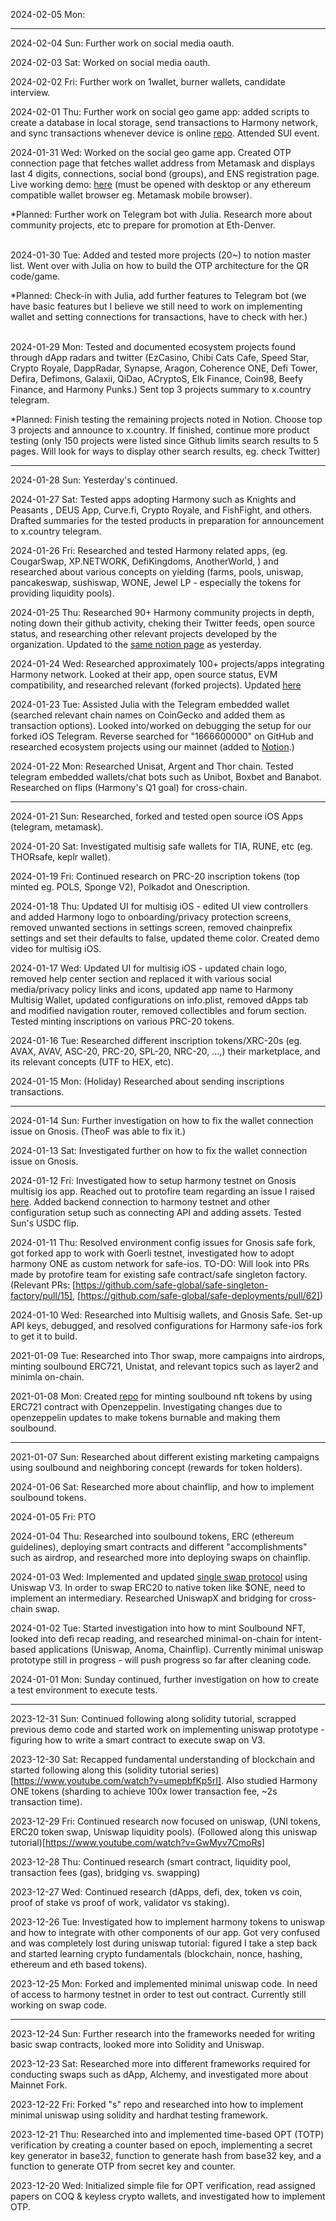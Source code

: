 2024-02-05 Mon:

---

2024-02-04 Sun: Further work on social media oauth.

2024-02-03 Sat: Worked on social media oauth.

2024-02-02 Fri: Further work on 1wallet, burner wallets, candidate interview.

2024-02-01 Thu: Further work on social geo game app: added scripts to create a database in local storage, send transactions to Harmony network, and sync transactions whenever device is online [repo](https://github.com/harmony-one/s/tree/main/s-game). Attended SUI event.

2024-01-31 Wed: Worked on the social geo game app. Created OTP connection page that fetches wallet address from Metamask and displays last 4 digits, connections, social bond (groups), and ENS registration page. Live working demo: [here](https://65bbe0909d7fba10443b4511--sgame-test.netlify.app/) (must be opened with desktop or any ethereum compatible wallet browser eg. Metamask mobile browser).

*Planned: Further work on Telegram bot with Julia. Research more about community projects, etc to prepare for promotion at Eth-Denver.

\
2024-01-30 Tue: Added and tested more projects (20~) to notion master list. Went over with Julia on how to build the OTP architecture for the QR code/game.

*Planned: Check-in with Julia, add further features to Telegram bot (we have basic features but I believe we still need to work on implementing wallet and setting connections for transactions, have to check with her.)

\
2024-01-29 Mon: Tested and documented ecosystem projects found through dApp radars and twitter (EzCasino, Chibi Cats Cafe, Speed Star, Crypto Royale, DappRadar, Synapse, Aragon, Coherence ONE, Defi Tower, Defira, Defimons, Galaxii, QiDao, ACryptoS, Elk Finance, Coin98, Beefy Finance, and Harmony Punks.) Sent top 3 projects summary to x.country telegram.

*Planned: Finish testing the remaining projects noted in Notion. Choose top 3 projects and announce to x.country. If finished, continue more product testing (only 150 projects were listed since Github limits search results to 5 pages. Will look for ways to display other search results, eg. check Twitter)

---

2024-01-28 Sun: Yesterday's continued.

2024-01-27 Sat: Tested apps adopting Harmony such as Knights and Peasants , DEUS App, Curve.fi, Crypto Royale, and FishFight, and others. Drafted summaries for the tested products in preparation for announcement to x.country telegram.

2024-01-26 Fri: Researched and tested Harmony related apps, (eg. CougarSwap, XP.NETWORK, DefiKingdoms, AnotherWorld, ) and researched about various concepts on yielding (farms, pools, uniswap, pancakeswap, sushiswap, WONE, Jewel LP - especially the tokens for providing liquidity pools).

2024-01-25 Thu: Researched 90+ Harmony community projects in depth, noting down their github activity, cheking their Twitter feeds, open source status, and researching other relevant projects developed by the organization. Updated to the [same notion page](https://www.notion.so/harmonyone/Master-Sheet-88c9a7016be04cb4a711cd97a53ec703) as yesterday.

2024-01-24 Wed: Researched approximately 100+ projects/apps integrating Harmony network. Looked at their app, open source status, EVM compatibility, and researched relevant (forked projects). Updated [here](https://www.notion.so/harmonyone/Master-Sheet-88c9a7016be04cb4a711cd97a53ec703)

2024-01-23 Tue: Assisted Julia with the Telegram embedded wallet (searched relevant chain names on CoinGecko and added them as transaction options). Looked into/worked on debugging the setup for our forked iOS Telegram. Reverse searched for "1666600000" on GitHub and researched ecosystem projects using our mainnet (added to [Notion](https://www.notion.so/harmonyone/Master-Sheet-88c9a7016be04cb4a711cd97a53ec703).)

2024-01-22 Mon: Researched Unisat, Argent and Thor chain. Tested telegram embedded wallets/chat bots such as Unibot, Boxbet and Banabot. Researched on flips (Harmony's Q1 goal) for cross-chain.

---

2024-01-21 Sun: Researched, forked and tested open source iOS Apps (telegram, metamask). 

2024-01-20 Sat: Investigated multisig safe wallets for TIA, RUNE, etc (eg. THORsafe, keplr wallet). 

2024-01-19 Fri: Continued research on PRC-20 inscription tokens (top minted eg. POLS, Sponge V2), Polkadot and Onescription.

2024-01-18 Thu: Updated UI for multisig iOS - edited UI view controllers and added Harmony logo to onboarding/privacy protection screens, removed unwanted sections in settings screen, removed chainprefix settings and set their defaults to false, updated theme color. Created demo video for multisig iOS.

2024-01-17 Wed: Updated UI for multisig iOS - updated chain logo, removed help center section and replaced it with various social media/privacy policy links and icons, updated app name to Harmony Multisig Wallet, updated configurations on info.plist, removed dApps tab and modified navigation router, removed collectibles and forum section. Tested minting inscriptions on various PRC-20 tokens.

2024-01-16 Tue: Researched different inscription tokens/XRC-20s (eg. AVAX, AVAV, ASC-20, PRC-20, SPL-20, NRC-20, ...,) their marketplace, and its relevant concepts (UTF to HEX, etc).

2024-01-15 Mon: (Holiday) Researched about sending inscriptions transactions.

---

2024-01-14 Sun: Further investigation on how to fix the wallet connection issue on Gnosis. (TheoF was able to fix it.)

2024-01-13 Sat: Investigated further on how to fix the wallet connection issue on Gnosis.

2024-01-12 Fri: Investigated how to setup harmony testnet on Gnosis multisig ios app. Reached out to protofire team regarding an issue I raised [here](https://github.com/safe-global/safe-singleton-factory/issues/337). Added backend connection to harmony testnet and other configuration setup such as connecting API and adding assets. Tested Sun's USDC flip.

2024-01-11 Thu: Resolved environment config issues for Gnosis safe fork, got forked app to work with Goerli testnet, investigated how to adopt harmony ONE as custom network for safe-ios. TO-DO: Will look into PRs made by protofire team for existing safe contract/safe singleton factory. (Relevant PRs: [https://github.com/safe-global/safe-singleton-factory/pull/15], [https://github.com/safe-global/safe-deployments/pull/62])

2024-01-10 Wed: Researched into Multisig wallets, and Gnosis Safe. Set-up API keys, debugged, and resolved  configurations for Harmony safe-ios fork to get it to build.

2021-01-09 Tue: Researched into Thor swap, more campaigns into airdrops, minting soulbound ERC721, Unistat, and relevant topics such as layer2 and minimla on-chain.

2021-01-08 Mon: Created [repo](https://github.com/rika97/s/tree/main/s-nft) for minting soulbound nft tokens by using ERC721 contract with Openzeppelin. Investigating changes due to openzeppelin updates to make tokens burnable and making them soulbound. 

---

2021-01-07 Sun: Researched about different existing marketing campaigns using soulbound and neighboring concept (rewards for token holders).

2024-01-06 Sat: Researched more about chainflip, and how to implement soulbound tokens.

2024-01-05 Fri: PTO

2024-01-04 Thu: Researched into soulbound tokens, ERC (ethereum guidelines), deploying smart contracts and different "accomplishments" such as airdrop, and researched more into deploying swaps on chainflip.

2024-01-03 Wed: Implemented and updated [single swap protocol](https://github.com/rika97/s/blob/main/s_swap/contracts/SingleSwap.sol) using Uniswap V3. In order to swap ERC20 to native token like $ONE, need to implement an intermediary. Researched UniswapX and bridging for cross-chain swap.

2024-01-02 Tue: Started investigation into how to mint Soulbound NFT, looked into defi recap reading, and researched minimal-on-chain for intent-based applications (Uniswap, Anoma, Chainflip). Currently minimal uniswap prototype still in progress - will push progress so far after cleaning code.

2024-01-01 Mon: Sunday continued, further investigation on how to create a test environment to execute tests.

---

2023-12-31 Sun: Continued following along solidity tutorial, scrapped previous demo code and started work on implementing uniswap prototype - figuring how to write a smart contract to execute swap on V3.

2023-12-30 Sat: Recapped fundamental understanding of blockchain and started following along this (solidity tutorial series)[https://www.youtube.com/watch?v=umepbfKp5rI]. Also studied Harmony ONE tokens (sharding to achieve 100x lower transaction fee, ~2s transaction time).

2023-12-29 Fri: Continued research now focused on uniswap, (UNI tokens, ERC20 token swap, Uniswap liquidity pools). (Followed along this uniswap tutorial)[https://www.youtube.com/watch?v=GwMyv7CmoRs]

2023-12-28 Thu: Continued research (smart contract, liquidity pool, transaction fees (gas), bridging vs. swapping)

2023-12-27 Wed: Continued research (dApps, defi, dex, token vs coin, proof of stake vs proof of work, validator vs staking).

2023-12-26 Tue: Investigated how to implement harmony tokens to uniswap and how to integrate with other components of our app. Got very confused and was completely lost during uniswap tutorial: figured I take a step back and started learning crypto fundamentals (blockchain, nonce, hashing, ethereum and eth based tokens).

2023-12-25 Mon: Forked and implemented minimal uniswap code. In need of access to harmony testnet in order to test out contract. Currently still working on swap code.

---

2023-12-24 Sun: Further research into the frameworks needed for writing basic swap contracts, looked more into Solidity and Uniswap.

2023-12-23 Sat: Researched more into different frameworks required for conducting swaps such as dApp, Alchemy, and investigated more about Mainnet Fork.

2023-12-22 Fri: Forked "s" repo and researched into how to implement minimal uniswap using solidity and hardhat testing framework.

2023-12-21 Thu: Researched into and implemented time-based OPT (TOTP) verification by creating a counter based on epoch, implementing a secret key generator in base32, function to generate hash from base32 key, and a function to generate OTP from secret key and counter.

2023-12-20 Wed: Initialized simple file for OPT verification, read assigned papers on COQ & keyless crypto wallets, and investigated how to implement OTP.
